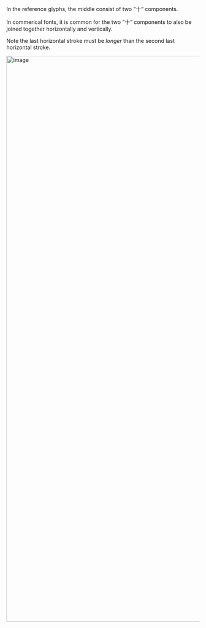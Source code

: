 In the reference glyphs, the middle consist of two ”十“ components.

In commerical fonts, it is common for the two ”十“ components to also be joined together
horizontally and vertically.

Note the last horizontal stroke must be _longer_ than the second last horizontal stroke.

<img width="1476" alt="image" src="https://github.com/hfhchan/hk-font-guide/assets/8191296/6f2607af-b186-46f5-a3bd-2da5f44dd7bb">
